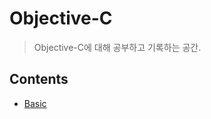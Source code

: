 # Objective-C

> Objective-C에 대해 공부하고 기록하는 공간.



## Contents

- [Basic](https://github.com/JoongChangYang/TIL/tree/master/Objective-C/Basic)